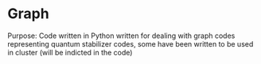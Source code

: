 # Graph
Purpose: Code written in Python written for dealing with graph codes representing quantum stabilizer codes, some have been written to be used in cluster (will be indicted in the code)

